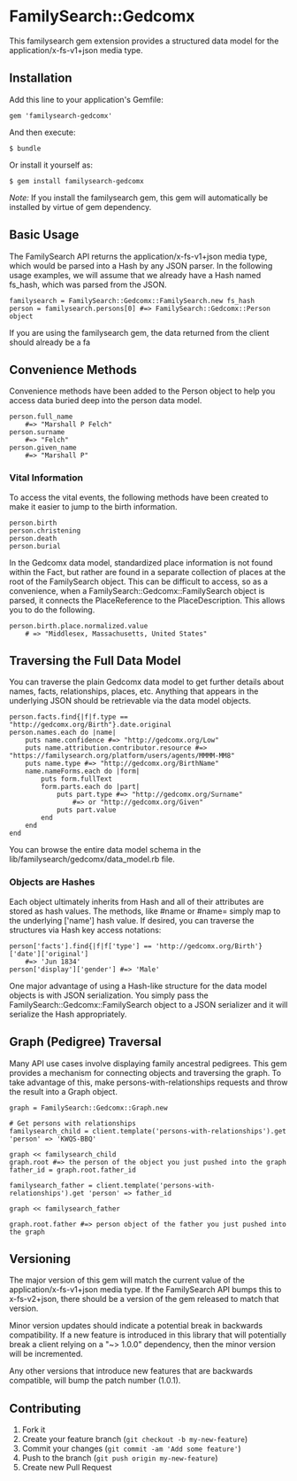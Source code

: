 # FamilySearch::Gedcomx

This familysearch gem extension provides a structured data model for the application/x-fs-v1+json media type.

## Installation

Add this line to your application's Gemfile:

    gem 'familysearch-gedcomx'

And then execute:

    $ bundle

Or install it yourself as:

    $ gem install familysearch-gedcomx

*Note:* If you install the familysearch gem, this gem will automatically be installed by virtue of gem dependency.

## Basic Usage

The FamilySearch API returns the application/x-fs-v1+json media type, which would be parsed into a Hash by any JSON parser. In the following usage examples, we will assume that we already have a Hash named fs_hash, which was parsed from the JSON.

    familysearch = FamilySearch::Gedcomx::FamilySearch.new fs_hash
    person = familysearch.persons[0] #=> FamilySearch::Gedcomx::Person object

If you are using the familysearch gem, the data returned from the client should already be a fa

## Convenience Methods

Convenience methods have been added to the Person object to help you access data buried deep into the person data model.
 
	person.full_name 
		#=> "Marshall P Felch"
	person.surname 
		#=> "Felch"
	person.given_name 
		#=> "Marshall P"

### Vital Information

To access the vital events, the following methods have been created to make it easier to jump to the birth information.

	person.birth 
	person.christening
	person.death
	person.burial

In the Gedcomx data model, standardized place information is not found within the Fact, but rather are found in a separate collection of places at the root of the FamilySearch object. This can be difficult to access, so as a convenience, when a FamilySearch::Gedcomx::FamilySearch object is parsed, it connects the PlaceReference to the PlaceDescription. This allows you to do the following.

	person.birth.place.normalized.value
		# => "Middlesex, Massachusetts, United States"

## Traversing the Full Data Model

You can traverse the plain Gedcomx data model to get further details about names, facts, relationships, places, etc. Anything that appears in the underlying JSON should be retrievable via the data model objects.

	person.facts.find{|f|f.type == "http://gedcomx.org/Birth"}.date.original
	person.names.each do |name|
		puts name.confidence #=> "http://gedcomx.org/Low"
		puts name.attribution.contributor.resource #=> "https://familysearch.org/platform/users/agents/MMMM-MM8"
		puts name.type #=> "http://gedcomx.org/BirthName"
		name.nameForms.each do |form|
			puts form.fullText
			form.parts.each do |part|
				puts part.type #=> "http://gedcomx.org/Surname" 
					#=> or "http://gedcomx.org/Given"
				puts part.value
			end
		end
	end
	
You can browse the entire data model schema in the lib/familysearch/gedcomx/data_model.rb file.
### Objects are Hashes

Each object ultimately inherits from Hash and all of their attributes are stored as hash values. The methods, like #name or #name= simply map to the underlying ['name'] hash value. If desired, you can traverse the structures via Hash key access notations:

	person['facts'].find{|f|f['type'] == 'http://gedcomx.org/Birth'}['date']['original'] 
		#=> 'Jun 1834'
	person['display']['gender'] #=> 'Male'

One major advantage of using a Hash-like structure for the data model objects is with JSON serialization. You simply pass the FamilySearch::Gedcomx::FamilySearch object to a JSON serializer and it will serialize the Hash appropriately.

## Graph (Pedigree) Traversal

Many API use cases involve displaying family ancestral pedigrees. This gem provides a mechanism for connecting objects and traversing the graph. To take advantage of this, make persons-with-relationships requests and throw the result into a Graph object.

	graph = FamilySearch::Gedcomx::Graph.new
	
	# Get persons with relationships
	familysearch_child = client.template('persons-with-relationships').get 'person' => 'KWQS-BBQ'
	
	graph << familysearch_child
	graph.root #=> the person of the object you just pushed into the graph
	father_id = graph.root.father_id
	
	familysearch_father = client.template('persons-with-relationships').get 'person' => father_id
	
	graph << familysearch_father
	
	graph.root.father #=> person object of the father you just pushed into the graph
	

## Versioning

The major version of this gem will match the current value of the application/x-fs-v1+json media type. If the FamilySearch API bumps this to x-fs-v2+json, there should be a version of the gem released to match that version.

Minor version updates should indicate a potential break in backwards compatibility. If a new feature is introduced in this library that will potentially break a client relying on a "~> 1.0.0" dependency, then the minor version will be incremented.

Any other versions that introduce new features that are backwards compatible, will bump the patch number (1.0.1).

## Contributing

1. Fork it
2. Create your feature branch (`git checkout -b my-new-feature`)
3. Commit your changes (`git commit -am 'Add some feature'`)
4. Push to the branch (`git push origin my-new-feature`)
5. Create new Pull Request
